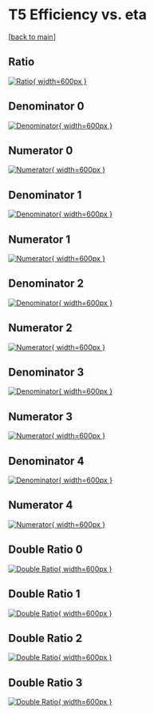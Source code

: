# T5 Efficiency vs. eta

[[back to main](./)]



## Ratio

[![Ratio](../mtv/var/T5_xtr_321_-1_eff_eta.png){ width=600px }](../mtv/var/T5_xtr_321_-1_eff_eta.pdf)

## Denominator 0

[![Denominator](../mtv/den/T5_xtr_321_-1_eff_eta_den0.png){ width=600px }](../mtv/den/T5_xtr_321_-1_eff_eta_den0.pdf)

## Numerator 0

[![Numerator](../mtv/num/T5_xtr_321_-1_eff_eta_num0.png){ width=600px }](../mtv/num/T5_xtr_321_-1_eff_eta_num0.pdf)

## Denominator 1

[![Denominator](../mtv/den/T5_xtr_321_-1_eff_eta_den1.png){ width=600px }](../mtv/den/T5_xtr_321_-1_eff_eta_den1.pdf)

## Numerator 1

[![Numerator](../mtv/num/T5_xtr_321_-1_eff_eta_num1.png){ width=600px }](../mtv/num/T5_xtr_321_-1_eff_eta_num1.pdf)

## Denominator 2

[![Denominator](../mtv/den/T5_xtr_321_-1_eff_eta_den2.png){ width=600px }](../mtv/den/T5_xtr_321_-1_eff_eta_den2.pdf)

## Numerator 2

[![Numerator](../mtv/num/T5_xtr_321_-1_eff_eta_num2.png){ width=600px }](../mtv/num/T5_xtr_321_-1_eff_eta_num2.pdf)

## Denominator 3

[![Denominator](../mtv/den/T5_xtr_321_-1_eff_eta_den3.png){ width=600px }](../mtv/den/T5_xtr_321_-1_eff_eta_den3.pdf)

## Numerator 3

[![Numerator](../mtv/num/T5_xtr_321_-1_eff_eta_num3.png){ width=600px }](../mtv/num/T5_xtr_321_-1_eff_eta_num3.pdf)

## Denominator 4

[![Denominator](../mtv/den/T5_xtr_321_-1_eff_eta_den4.png){ width=600px }](../mtv/den/T5_xtr_321_-1_eff_eta_den4.pdf)

## Numerator 4

[![Numerator](../mtv/num/T5_xtr_321_-1_eff_eta_num4.png){ width=600px }](../mtv/num/T5_xtr_321_-1_eff_eta_num4.pdf)

## Double Ratio 0

[![Double Ratio](../mtv/ratio/T5_xtr_321_-1_eff_eta_ratio0.png){ width=600px }](../mtv/ratio/T5_xtr_321_-1_eff_eta_ratio0.pdf)

## Double Ratio 1

[![Double Ratio](../mtv/ratio/T5_xtr_321_-1_eff_eta_ratio1.png){ width=600px }](../mtv/ratio/T5_xtr_321_-1_eff_eta_ratio1.pdf)

## Double Ratio 2

[![Double Ratio](../mtv/ratio/T5_xtr_321_-1_eff_eta_ratio2.png){ width=600px }](../mtv/ratio/T5_xtr_321_-1_eff_eta_ratio2.pdf)

## Double Ratio 3

[![Double Ratio](../mtv/ratio/T5_xtr_321_-1_eff_eta_ratio3.png){ width=600px }](../mtv/ratio/T5_xtr_321_-1_eff_eta_ratio3.pdf)

